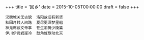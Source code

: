 +++
title = '回乡'
date = 2015-10-05T00:00:00
draft = false
+++

<div class="poem">

```
汉魏城关无古貌  洛阳故旧有新贤
秋回月转人间路  夏尽更深梦里船
神鬼席谈文帝事  苍生泪掩少陵篇
伊川伊阙岩崖冷  鼓角旌旗动北天
```

</div>

